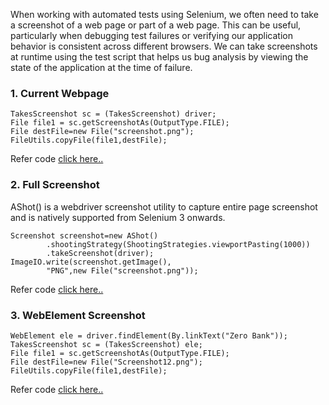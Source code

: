 When working with automated tests using Selenium, we often need to take a screenshot of a web page or part of a web page. This can be useful, particularly when debugging test failures or verifying our application behavior is consistent across different browsers. We can take screenshots at runtime using the test script that helps us bug analysis by viewing the state of the application at the time of failure.

### 1. Current Webpage

```
TakesScreenshot sc = (TakesScreenshot) driver;
File file1 = sc.getScreenshotAs(OutputType.FILE);
File destFile=new File("screenshot.png");
FileUtils.copyFile(file1,destFile);
```

Refer code [click here..](../src/basicexample/ScreenshotExample.java)

### 2. Full Screenshot

AShot() is a webdriver screenshot utility to capture entire page screenshot and is natively supported from Selenium 3 onwards.

```
Screenshot screenshot=new AShot()
        .shootingStrategy(ShootingStrategies.viewportPasting(1000))
        .takeScreenshot(driver);
ImageIO.write(screenshot.getImage(),
        "PNG",new File("screenshot.png"));        
```

Refer code [click here..](../src/basicexample/FullPageScreenshot.java)

### 3. WebElement Screenshot

```
WebElement ele = driver.findElement(By.linkText("Zero Bank"));
TakesScreenshot sc = (TakesScreenshot) ele;
File file1 = sc.getScreenshotAs(OutputType.FILE);
File destFile=new File("Screenshot12.png");
FileUtils.copyFile(file1,destFile);
```

Refer code [click here..](../src/basicexample/ElementScreenshot.java)
